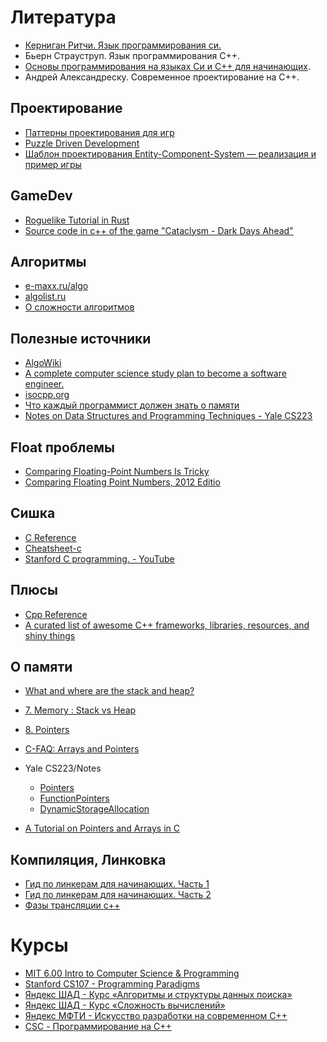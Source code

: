 # Литература

- [Керниган Ритчи. Язык программирования си.](http://givi.olnd.ru/kr2/)
- Бьерн Страуструп. Язык программирования С++.
- [Основы программирования на языках Си и C++ для начинающих](http://cppstudio.com/).
- Андрей Александреску. Современное проектирование на С++.

## Проектирование

- [Паттерны проектирования для игр](http://gameprogrammingpatterns.com/contents.html)
- [Puzzle Driven Development](https://www.yegor256.com/2010/03/04/pdd.html)
- [Шаблон проектирования Entity-Component-System — реализация и пример игры](https://habr.com/ru/post/343778/)

## GameDev

- [Roguelike Tutorial in Rust](https://tomassedovic.github.io/roguelike-tutorial/index.html)
- [Source code in c++ of the game "Cataclysm - Dark Days Ahead"](https://github.com/CleverRaven/Cataclysm-DDA)

## Алгоритмы

- [e-maxx.ru/algo](http://e-maxx.ru/algo/)
- [algolist.ru](http://algolist.ru/)
- [О сложности алгоритмов](https://habr.com/post/188010/)

## Полезные источники

- [AlgoWiki](https://vicky002.github.io/AlgoWiki/#/)
- [A complete computer science study plan to become a software engineer.](https://github.com/jwasham/coding-interview-university)
- [isocpp.org](https://isocpp.org/)
- [Что каждый программист должен знать о памяти](http://rus-linux.net/lib.php?name=/MyLDP/hard/memory/memory.html)
- [Notes on Data Structures and Programming Techniques - Yale CS223](http://www.cs.yale.edu/homes/aspnes/classes/223/notes.html)

## Float проблемы

- [Comparing Floating-Point Numbers Is Tricky](https://bitbashing.io/comparing-floats.html)
- [Comparing Floating Point Numbers, 2012 Editio](https://randomascii.wordpress.com/2012/02/25/comparing-floating-point-numbers-2012-edition/)

## Сишка

- [C Reference](https://en.cppreference.com/w/c)
- [Cheatsheet-c](https://courses.cs.washington.edu/courses/cse351/14sp/sections/1/Cheatsheet-c.pdf)
- [Stanford C programming. - YouTube](https://www.youtube.com/playlist?list=PLD28639E2FFC4B86A)

## Плюсы

- [Cpp Reference](https://en.cppreference.com/w/)
- [A curated list of awesome C++ frameworks, libraries, resources, and shiny things](https://github.com/fffaraz/awesome-cpp)

## О памяти

- [What and where are the stack and heap?](https://stackoverflow.com/a/80113)
- [7. Memory : Stack vs Heap](https://www.gribblelab.org/CBootCamp/7_Memory_Stack_vs_Heap.html)
- [8. Pointers](https://www.gribblelab.org/CBootCamp/8_Pointers.html)
- [C-FAQ: Arrays and Pointers](http://c-faq.com/aryptr/index.html)
- Yale CS223/Notes
	- [Pointers](http://www.cs.yale.edu/homes/aspnes/pinewiki/C(2f)Pointers.html)
	- [FunctionPointers](http://www.cs.yale.edu/homes/aspnes/pinewiki/C(2f)FunctionPointers.html)
	- [DynamicStorageAllocation](http://www.cs.yale.edu/homes/aspnes/pinewiki/C(2f)DynamicStorageAllocation.html?highlight=%28CategoryProgrammingNotes%29)

- [A Tutorial on Pointers and Arrays in C](http://home.netcom.com/~tjensen/ptr/pointers.htm)

## Компиляция, Линковка

- [Гид по линкерам для начинающих. Часть 1](https://learnc.info/c/beginners_guide_to_linkers.html)
- [Гид по линкерам для начинающих. Часть 2](https://learnc.info/c/beginners_guide_to_linkers2.html)
- [Фазы трансляции с++](https://ru.cppreference.com/w/cpp/language/translation_phases)

# Курсы

- [MIT 6.00 Intro to Computer Science & Programming](https://www.youtube.com/playlist?list=PL4C4720A6F225E074)
- [Stanford CS107 - Programming Paradigms](https://www.youtube.com/playlist?list=PLD28639E2FFC4B86A)
- [Яндекс ШАД - Курс «Алгоритмы и структуры данных поиска»](https://www.youtube.com/playlist?list=PLJOzdkh8T5koEPv-R5W0ovmL_T2BjB1HX)
- [Яндекс ШАД - Курс «Сложность вычислений»](https://www.youtube.com/playlist?list=PLJOzdkh8T5kpqLbFo-ZgXsU5HtFNcVDHo)
- [Яндекс МФТИ - Искусство разработки на современном C++](https://www.coursera.org/specializations/c-plus-plus-modern-development)
- [CSC - Программирование на C++](https://compscicenter.ru/courses/cpp-1/2015-autumn/classes/)